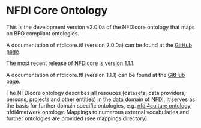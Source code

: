 # NFDI Core Ontology

This is the development version v2.0.0a of the NFDIcore ontology that maps on BFO compliant ontologies.

A documentation of nfdicore.ttl (version 2.0.0a) can be found at the [GitHub page](https://ise-fizkarlsruhe.github.io/nfdicore/).


The most recent release of NFDIcore is [version 1.1.1](https://github.com/ISE-FIZKarlsruhe/nfdicore/tree/v1.1.1).

A documentation of nfdicore.ttl (version 1.1.1) can be found at the [GitHub page](https://ise-fizkarlsruhe.github.io/nfdicore/1.1.1).


The NFDIcore ontology describes all resouces (datasets, data providers, persons, projects and other entities) in the data domain of [NFDI](https://www.nfdi.de/). It serves as the basis for further domain specific ontologies, e.g. [nfdi4culture ontology](https://github.com/ISE-FIZKarlsruhe/nfdi4culture-ontology), nfdi4matwerk ontology. Mappings to numerous external vocabularies and further ontologies are provided (see mappings directory).

